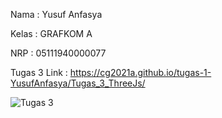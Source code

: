 Nama : Yusuf Anfasya

Kelas : GRAFKOM A

NRP : 05111940000077

Tugas 3 Link :
https://cg2021a.github.io/tugas-1-YusufAnfasya/Tugas_3_ThreeJs/

![Tugas 3](ezgif.com-gif-maker.gif)